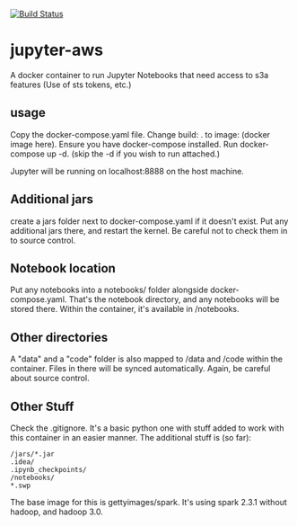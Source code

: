 
[![Build Status](https://travis-ci.org/heartysoft/jupyter-aws.svg?branch=master)](https://travis-ci.org/heartysoft/jupyter-aws)

# jupyter-aws
A docker container to run Jupyter Notebooks that need access to s3a features (Use of sts tokens, etc.)


## usage

Copy the docker-compose.yaml file. Change build: . to image: (docker image here). 
Ensure you have docker-compose installed. Run docker-compose up -d. (skip the -d if you wish to run attached.)

Jupyter will be running on localhost:8888 on the host machine. 

## Additional jars

create a jars folder next to docker-compose.yaml if it doesn't exist. Put any additional jars there, and restart the kernel. Be careful not to check them in to source control.

## Notebook location

Put any notebooks into a notebooks/ folder alongside docker-compose.yaml. That's the notebook directory, and any notebooks will be stored there. Within the container, it's available in /notebooks.

## Other directories

A "data" and a "code" folder is also mapped to /data and /code within the container. Files in there will be synced automatically. Again, be careful about source control. 

## Other Stuff

Check the .gitignore. It's a basic python one with stuff added to work with this container in an easier manner. The additional stuff is (so far):

```
/jars/*.jar
.idea/
.ipynb_checkpoints/
/notebooks/
*.swp
```

The base image for this is gettyimages/spark. It's using spark 2.3.1 without hadoop, and hadoop 3.0. 


